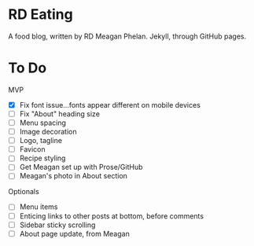 # RD Eating
A food blog, written by RD Meagan Phelan. Jekyll, through GitHub pages.

# To Do
MVP
- [x] Fix font issue...fonts appear different on mobile devices
- [ ] Fix "About" heading size
- [ ] Menu spacing
- [ ] Image decoration
- [ ] Logo, tagline
- [ ] Favicon
- [ ] Recipe styling
- [ ] Get Meagan set up with Prose/GitHub
- [ ] Meagan's photo in About section

Optionals
- [ ] Menu items
- [ ] Enticing links to other posts at bottom, before comments
- [ ] Sidebar sticky scrolling
- [ ] About page update, from Meagan
